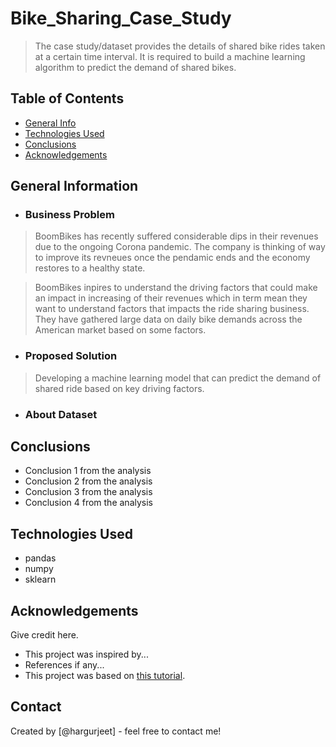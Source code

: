 # Bike_Sharing_Case_Study
> The case study/dataset provides the details of shared bike rides taken at a certain time interval. It is required to build a machine learning algorithm to predict the demand of shared bikes.


## Table of Contents
* [General Info](#general-information)
* [Technologies Used](#technologies-used)
* [Conclusions](#conclusions)
* [Acknowledgements](#acknowledgements)

<!-- You can include any other section that is pertinent to your problem -->

## General Information
- ### Business Problem
> BoomBikes has recently suffered considerable dips in their revenues due to the ongoing Corona pandemic. The company is thinking of way to improve its revneues once the pendamic ends and the economy restores to a healthy state.

> BoomBikes inpires to understand the driving factors that could make an impact in increasing of their revenues which in term mean they want to understand factors that impacts the ride sharing business. They have gathered large data on daily bike demands across the American market based on some factors.

- ### Proposed Solution
> Developing a machine learning model that can predict the demand of shared ride based on key driving factors.

- ### About Dataset


<!-- You don't have to answer all the questions - just the ones relevant to your project. -->

## Conclusions
- Conclusion 1 from the analysis
- Conclusion 2 from the analysis
- Conclusion 3 from the analysis
- Conclusion 4 from the analysis

<!-- You don't have to answer all the questions - just the ones relevant to your project. -->


## Technologies Used
- pandas
- numpy
- sklearn

<!-- As the libraries versions keep on changing, it is recommended to mention the version of library used in this project -->

## Acknowledgements
Give credit here.
- This project was inspired by...
- References if any...
- This project was based on [this tutorial](https://www.example.com).


## Contact
Created by [@hargurjeet] - feel free to contact me!


<!-- Optional -->
<!-- ## License -->
<!-- This project is open source and available under the [... License](). -->

<!-- You don't have to include all sections - just the one's relevant to your project -->

